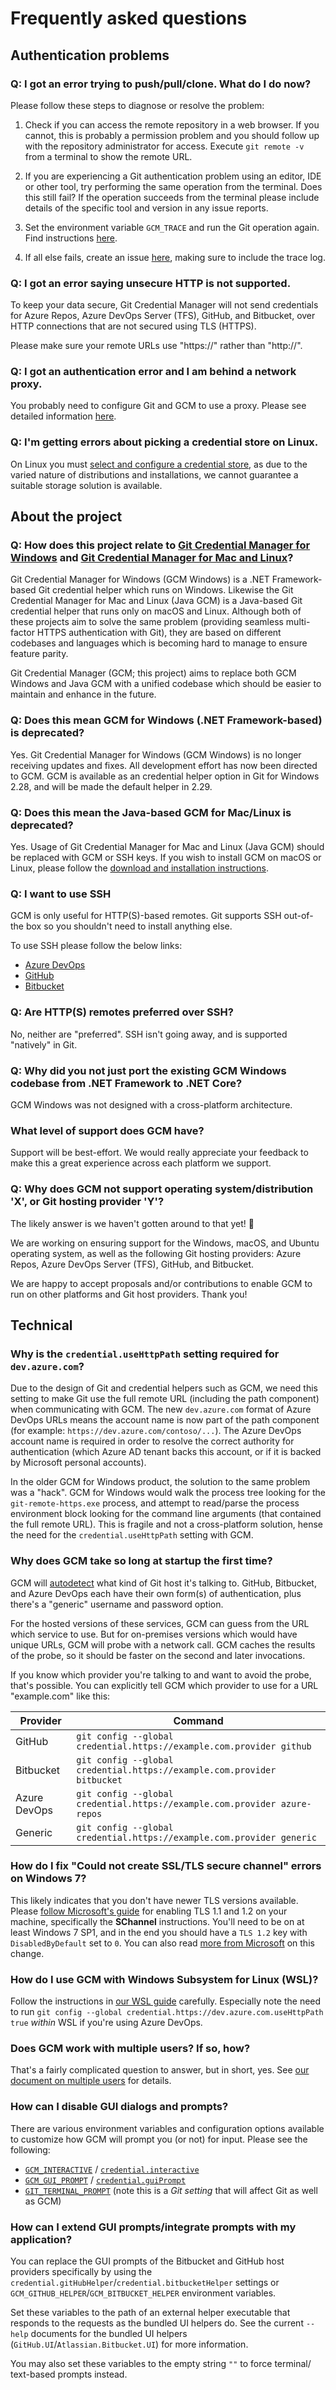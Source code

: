 # Frequently asked questions

## Authentication problems

### Q: I got an error trying to push/pull/clone. What do I do now?

Please follow these steps to diagnose or resolve the problem:

1. Check if you can access the remote repository in a web browser. If you cannot, this is probably a permission problem and you should follow up with the repository administrator for access. Execute `git remote -v` from a terminal to show the remote URL.

1. If you are experiencing a Git authentication problem using an editor, IDE or other tool, try performing the same operation from the terminal. Does this still fail? If the operation succeeds from the terminal please include details of the specific tool and version in any issue reports.

1. Set the environment variable `GCM_TRACE` and run the Git operation again. Find instructions [here](environment.md#GCM_TRACE).

1. If all else fails, create an issue [here](https://github.com/GitCredentialManager/git-credential-manager/issues/create), making sure to include the trace log.

### Q: I got an error saying unsecure HTTP is not supported.

To keep your data secure, Git Credential Manager will not send credentials for Azure Repos, Azure DevOps Server (TFS), GitHub, and Bitbucket, over HTTP connections that are not secured using TLS (HTTPS).

Please make sure your remote URLs use "https://" rather than "http://".

### Q: I got an authentication error and I am behind a network proxy.

You probably need to configure Git and GCM to use a proxy. Please see detailed information [here](https://aka.ms/gcm/httpproxy).

### Q: I'm getting errors about picking a credential store on Linux.

On Linux you must [select and configure a credential store](https://aka.ms/gcm/credstores), as due to the varied nature of distributions and installations, we cannot guarantee a suitable storage solution is available.

## About the project

### Q: How does this project relate to [Git Credential Manager for Windows](https://github.com/Microsoft/Git-Credential-Manager-for-Windows) and [Git Credential Manager for Mac and Linux](https://github.com/Microsoft/Git-Credential-Manager-for-Mac-and-Linux)?

Git Credential Manager for Windows (GCM Windows) is a .NET Framework-based Git credential helper which runs on Windows.
Likewise the Git Credential Manager for Mac and Linux (Java GCM) is a Java-based Git credential helper that runs only on macOS and Linux. Although both of these projects aim to solve the same problem (providing seamless multi-factor HTTPS authentication with Git), they are based on different codebases and languages which is becoming hard to manage to ensure feature parity.

Git Credential Manager (GCM; this project) aims to replace both GCM Windows and Java GCM with a unified codebase which should be easier to maintain and enhance in the future.

### Q: Does this mean GCM for Windows (.NET Framework-based) is deprecated?

Yes. Git Credential Manager for Windows (GCM Windows) is no longer receiving updates and fixes. All development effort has now been directed to GCM. GCM is available as an credential helper option in Git for Windows 2.28, and will be made the default helper in 2.29.

### Q: Does this mean the Java-based GCM for Mac/Linux is deprecated?

Yes. Usage of Git Credential Manager for Mac and Linux (Java GCM) should be replaced with GCM or SSH keys. If you wish to install GCM on macOS or Linux, please follow the [download and installation instructions](../README.md#download-and-install).

### Q: I want to use SSH

GCM is only useful for HTTP(S)-based remotes. Git supports SSH out-of-the box so you shouldn't need to install anything else.

To use SSH please follow the below links:

- [Azure DevOps](https://docs.microsoft.com/en-us/azure/devops/repos/git/use-ssh-keys-to-authenticate?view=azure-devops)
- [GitHub](https://help.github.com/en/articles/connecting-to-github-with-ssh)
- [Bitbucket](https://confluence.atlassian.com/bitbucket/ssh-keys-935365775.html)

### Q: Are HTTP(S) remotes preferred over SSH?

No, neither are "preferred". SSH isn't going away, and is supported "natively" in Git.

### Q: Why did you not just port the existing GCM Windows codebase from .NET Framework to .NET Core?

GCM Windows was not designed with a cross-platform architecture.

### What level of support does GCM have?

Support will be best-effort. We would really appreciate your feedback to make this a great experience across each platform we support. 

### Q: Why does GCM not support operating system/distribution 'X', or Git hosting provider 'Y'?

The likely answer is we haven't gotten around to that yet! 🙂

We are working on ensuring support for the Windows, macOS, and Ubuntu operating system, as well as the following Git hosting providers: Azure Repos, Azure DevOps Server (TFS), GitHub, and Bitbucket.

We are happy to accept proposals and/or contributions to enable GCM to run on other platforms and Git host providers. Thank you!

## Technical

### Why is the `credential.useHttpPath` setting required for `dev.azure.com`?

Due to the design of Git and credential helpers such as GCM, we need this setting to make Git use the full remote URL (including the path component) when communicating with GCM. The new `dev.azure.com` format of Azure DevOps URLs means the account name is now part of the path component (for example: `https://dev.azure.com/contoso/...`). The Azure DevOps account name is required in order to resolve the correct authority for authentication (which Azure AD tenant backs this account, or if it is backed by Microsoft personal accounts).

In the older GCM for Windows product, the solution to the same problem was a "hack". GCM for Windows would walk the process tree looking for the `git-remote-https.exe` process, and attempt to read/parse the process environment block looking for the command line arguments (that contained the full remote URL). This is fragile and not a cross-platform solution, hense the need for the `credential.useHttpPath` setting with GCM.

### Why does GCM take so long at startup the first time?

GCM will [autodetect](autodetect.md) what kind of Git host it's talking to. GitHub, Bitbucket, and Azure DevOps each have their own form(s) of authentication, plus there's a "generic" username and password option.

For the hosted versions of these services, GCM can guess from the URL which service to use. But for on-premises versions which would have unique URLs, GCM will probe with a network call. GCM caches the results of the probe, so it should be faster on the second and later invocations.

If you know which provider you're talking to and want to avoid the probe, that's possible. You can explicitly tell GCM which provider to use for a URL "example.com" like this:

Provider|Command
-|-
GitHub|`git config --global credential.https://example.com.provider github`
Bitbucket|`git config --global credential.https://example.com.provider bitbucket`
Azure DevOps|`git config --global credential.https://example.com.provider azure-repos`
Generic|`git config --global credential.https://example.com.provider generic`

### How do I fix "Could not create SSL/TLS secure channel" errors on Windows 7?

This likely indicates that you don't have newer TLS versions available. Please [follow Microsoft's guide](https://support.microsoft.com/topic/update-to-enable-tls-1-1-and-tls-1-2-as-default-secure-protocols-in-winhttp-in-windows-c4bd73d2-31d7-761e-0178-11268bb10392) for enabling TLS 1.1 and 1.2 on your machine, specifically the **SChannel** instructions. You'll need to be on at least Windows 7 SP1, and in the end you should have a `TLS 1.2` key with `DisabledByDefault` set to `0`. You can also read [more from Microsoft](https://docs.microsoft.com/previous-versions/windows/it-pro/windows-server-2012-R2-and-2012/dn786418(v=ws.11)#tls-12) on this change.

### How do I use GCM with Windows Subsystem for Linux (WSL)?

Follow the instructions in [our WSL guide](wsl.md) carefully. Especially note the need to run `git config --global credential.https://dev.azure.com.useHttpPath true` _within_ WSL if you're using Azure DevOps.

### Does GCM work with multiple users? If so, how?

That's a fairly complicated question to answer, but in short, yes. See [our document on multiple users](multiple-users.md) for details.

### How can I disable GUI dialogs and prompts?

There are various environment variables and configuration options available to
customize how GCM will prompt you (or not) for input. Please see the following:

- [`GCM_INTERACTIVE`](environment.md#GCM_INTERACTIVE) / [`credential.interactive`](configuration.md#credentialinteractive)
- [`GCM_GUI_PROMPT`](environment.md#GCM_GUI_PROMPT) / [`credential.guiPrompt`](configuration.md#credentialguiprompt)
- [`GIT_TERMINAL_PROMPT`](https://git-scm.com/docs/git#Documentation/git.txt-codeGITTERMINALPROMPTcode) (note this is a _Git setting_ that will affect Git as well as GCM)

### How can I extend GUI prompts/integrate prompts with my application?

You can replace the GUI prompts of the Bitbucket and GitHub host providers
specifically by using the `credential.gitHubHelper`/`credential.bitbucketHelper`
settings or `GCM_GITHUB_HELPER`/`GCM_BITBUCKET_HELPER` environment variables.

Set these variables to the path of an external helper executable that responds
to the requests as the bundled UI helpers do. See the current `--help` documents
for the bundled UI helpers (`GitHub.UI`/`Atlassian.Bitbucket.UI`) for more
information.

You may also set these variables to the empty string `""` to force terminal/
text-based prompts instead.
